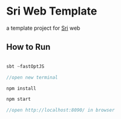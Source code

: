# Sri Web Template

a template project for [Sri](https://github.com/chandu0101/sri) web 

## How to Run 

```scala

sbt ~fastOptJS

//open new terminal

npm install

npm start

//open http://localhost:8090/ in browser

```